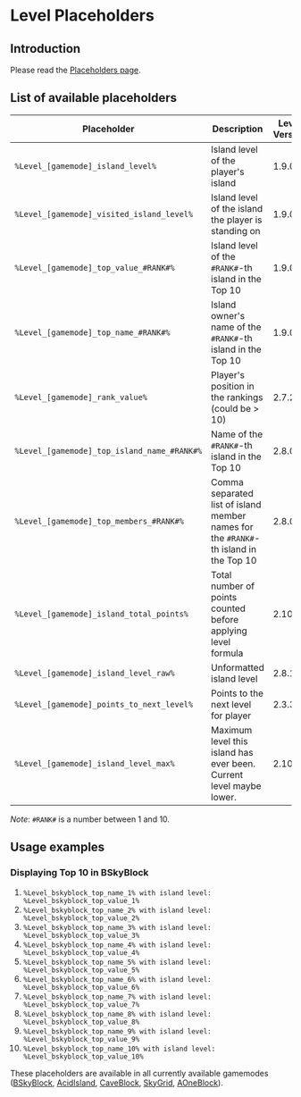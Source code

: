 # Level Placeholders

## Introduction

Please read the [Placeholders page](../../../BentoBox/Placeholders).

## List of available placeholders

| Placeholder | Description | Level Version |
|-------------------------------------------------------|--------------------------------------------------------------------------------|-----------|
| `%Level_[gamemode]_island_level%` | Island level of the player's island | 1.9.0 |
| `%Level_[gamemode]_visited_island_level%` | Island level of the island the player is standing on | 1.9.0 |
| `%Level_[gamemode]_top_value_#RANK#%` | Island level of the `#RANK#`-th island in the Top 10 | 1.9.0 |
| `%Level_[gamemode]_top_name_#RANK#%` | Island owner's name of the `#RANK#`-th island in the Top 10 | 1.9.0 |
| `%Level_[gamemode]_rank_value%` | Player's position in the rankings (could be > 10) | 2.7.2 |
| `%Level_[gamemode]_top_island_name_#RANK#%` | Name of the `#RANK#`-th island in the Top 10 | 2.8.0 |
| `%Level_[gamemode]_top_members_#RANK#%` | Comma separated list of island member names for the `#RANK#`-th island in the Top 10 | 2.8.0 |
| `%Level_[gamemode]_island_total_points%` | Total number of points counted before applying level formula | 2.10.0 |
| `%Level_[gamemode]_island_level_raw%` | Unformatted island level | 2.8.1 |
| `%Level_[gamemode]_points_to_next_level%` | Points to the next level for player | 2.3.3 |
| `%Level_[gamemode]_island_level_max%` | Maximum level this island has ever been. Current level maybe lower. | 2.10.0 |




*Note*: `#RANK#` is a number between 1 and 10.

## Usage examples
### Displaying Top 10 in BSkyBlock
1. `%Level_bskyblock_top_name_1% with island level: %Level_bskyblock_top_value_1%`
2. `%Level_bskyblock_top_name_2% with island level: %Level_bskyblock_top_value_2%`
3. `%Level_bskyblock_top_name_3% with island level: %Level_bskyblock_top_value_3%`
4. `%Level_bskyblock_top_name_4% with island level: %Level_bskyblock_top_value_4%`
5. `%Level_bskyblock_top_name_5% with island level: %Level_bskyblock_top_value_5%`
6. `%Level_bskyblock_top_name_6% with island level: %Level_bskyblock_top_value_6%`
7. `%Level_bskyblock_top_name_7% with island level: %Level_bskyblock_top_value_7%`
8. `%Level_bskyblock_top_name_8% with island level: %Level_bskyblock_top_value_8%`
9. `%Level_bskyblock_top_name_9% with island level: %Level_bskyblock_top_value_9%`
10. `%Level_bskyblock_top_name_10% with island level: %Level_bskyblock_top_value_10%`

These placeholders are available in all currently available gamemodes ([BSkyBlock](../../../gamemodes/BSkyBlock/Placeholders), [AcidIsland](../../../gamemodes/AcidIsland/Placeholders), [CaveBlock](../../../gamemodes/CaveBlock/Placeholders), [SkyGrid](../../../gamemodes/SkyGrid/Placeholders), [AOneBlock](../../../gamemodes/AOneBlock/Placeholders)).

